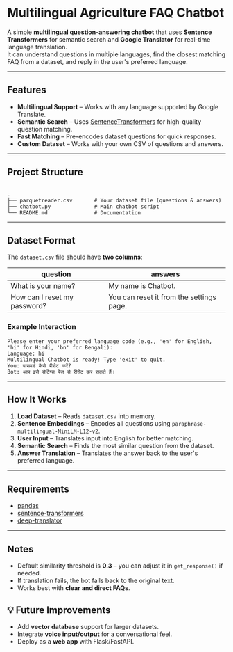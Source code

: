 # Multilingual Agriculture FAQ Chatbot

A simple **multilingual question-answering chatbot** that uses **Sentence Transformers** for semantic search and **Google Translator** for real-time language translation.  
It can understand questions in multiple languages, find the closest matching FAQ from a dataset, and reply in the user's preferred language.

---

## Features

- **Multilingual Support** – Works with any language supported by Google Translate.
- **Semantic Search** – Uses [SentenceTransformers](https://www.sbert.net/) for high-quality question matching.
- **Fast Matching** – Pre-encodes dataset questions for quick responses.
- **Custom Dataset** – Works with your own CSV of questions and answers.

---

## Project Structure

```

.
├── parquetreader.csv       # Your dataset file (questions & answers)
├── chatbot.py              # Main chatbot script
└── README.md               # Documentation

````

---

## Dataset Format

The `dataset.csv` file should have **two columns**:

| question                 | answers               |
|--------------------------|-----------------------|
| What is your name?       | My name is Chatbot.   |
| How can I reset my password? | You can reset it from the settings page. |


### Example Interaction

```
Please enter your preferred language code (e.g., 'en' for English, 'hi' for Hindi, 'bn' for Bengali):
Language: hi
Multilingual Chatbot is ready! Type 'exit' to quit.
You: पासवर्ड कैसे रीसेट करें?
Bot: आप इसे सेटिंग्स पेज से रीसेट कर सकते हैं।
```

---

## How It Works

1. **Load Dataset** – Reads `dataset.csv` into memory.
2. **Sentence Embeddings** – Encodes all questions using `paraphrase-multilingual-MiniLM-L12-v2`.
3. **User Input** – Translates input into English for better matching.
4. **Semantic Search** – Finds the most similar question from the dataset.
5. **Answer Translation** – Translates the answer back to the user's preferred language.

---

## Requirements

* [pandas](https://pandas.pydata.org/)
* [sentence-transformers](https://www.sbert.net/)
* [deep-translator](https://pypi.org/project/deep-translator/)

---

## Notes

* Default similarity threshold is **0.3** – you can adjust it in `get_response()` if needed.
* If translation fails, the bot falls back to the original text.
* Works best with **clear and direct FAQs**.


## 💡 Future Improvements

* Add **vector database** support for larger datasets.
* Integrate **voice input/output** for a conversational feel.
* Deploy as a **web app** with Flask/FastAPI.
